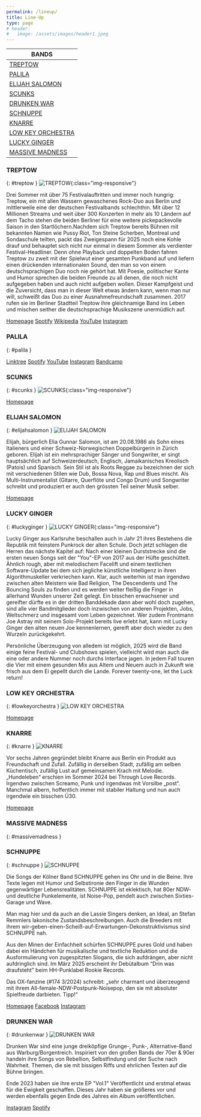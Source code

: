```yaml
---
permalink: /lineup/
title: Line-Up
type: page
# header:
#   image: /assets/images/header1.jpeg
---
```


| BANDS |
| --------|
| [TREPTOW](#treptow) |
| [PALILA](#palila) |
| [ELIJAH SALOMON](#elijahsalomon ) |
| [SCUNKS](#scunks) |
| [DRUNKEN WAR](#drunkenwar) |
| [SCHNUPPE](#schnuppe) |
| [KNARRE](#knarre) |
| [LOW KEY ORCHESTRA](#lowkeyorchestra) |
| [LUCKY GINGER](#luckyginger) |
| [MASSIVE MADNESS](#massivemadness) |

### TREPTOW

{: #treptow }
![TREPTOW]( {{'/assets/images/2025/treptow.jpg'|relative_url}} ){:class="img-responsive"}

Drei Sommer mit über 75 Festivalauftritten und immer noch hungrig: Treptow, ein mit allen Wassern gewaschenes Rock-Duo aus Berlin und mittlerweile eine der deutschen Festivalbands schlechthin. Mit über 12 Millionen Streams und weit über 300 Konzerten in mehr als 10 Ländern auf dem Tacho stehen die beiden Berliner für eine weitere pickepackevolle Saison in den Startlöchern.Nachdem sich Treptow bereits Bühnen mit bekannten Namen wie Pussy Riot, Ton Steine Scherben, Montreal und Sondaschule teilten, packt das Zweigespann für 2025 noch eine Kohle drauf und behauptet sich nicht nur einmal in diesem Sommer als verdienter Festival-Headliner. Denn ohne Playback und doppelten Boden fahren Treptow zu zweit mit der Spielwut einer gesamten Punkband auf und liefern einen drückenden internationalen Sound, den man so von einem  deutschsprachigen Duo noch nie gehört hat. Mit Poesie, politischer Kante und Humor sprechen die beiden Freunde zu all denen, die noch nicht aufgegeben haben und auch nicht aufgeben wollen.
Dieser Kampfgeist und die Zuversicht, dass man in dieser Welt etwas ändern kann, wenn man nur will, schweißt das Duo zu einer Ausnahmefreundschaft zusammen. 2017 rufen sie im Berliner Stadtteil Treptow ihre gleichnamige Band ins Leben und mischen seither die deutschsprachige Musikszene unermüdlich auf.

[Homepage](www.treptow.wtf)
[Spotify](http://spoti.fi/2w7y1Hc)
[Wikipedia](https://de.wikipedia.org/wiki/Treptow_(Band))
[YouTube](https://www.youtube.com/treptow_official)
[Instagram](https://www.instagram.com/treptow.official)

### PALILA

{: #palila }

[Linktree](https://linktr.ee/palilamusic)
[Spotify](https://open.spotify.com/artist/2sYDElQqOVVk6sTPlSWIlE?si=4dBY2TrLTLeaLZ2lgMpqMg)
[YouTube](https://youtube.com/channel/UCFMFRzjLzOW3ep6rIBeEtAg)
[Instagram](https://instagram.com/palila.music)
[Bandcamp](https://palila.bandcamp.com/)

### SCUNKS

{: #scunks }
![SCUNKS]( {{'/assets/images/2019/scunks.jpg'|relative_url}} ){:class="img-responsive"}

[Homepage](https://scunks.bandcamp.com/)

### ELIJAH SALOMON

{: #elijahsalomon }
![ELIJAH SALOMON]( {{'/assets/images/2025/elijah.jpg'|relative_url}} )

Elijah, bürgerlich Elia Gunnar Salomon, ist am 20.08.1986 als Sohn eines Italieners und einer Schweiz-Norwegischen Doppelbürgerin in Zürich geboren. Elijah ist ein mehrsprachiger Sänger und Songwriter, er singt hauptsächlich auf Schweizerdeutsch, Englisch, Jamaikanisches Kreolisch (Patois) und Spanisch. Sein Stil ist als Roots Reggae zu bezeichnen der sich mit verschiedenen Stilen wie Dub, Bossa Nova, Rap und Blues mischt. Als Multi-Instrumentalist (Gitarre, Querflöte und Congo Drum) und Songwriter schreibt und produziert er auch den grössten Teil seiner Musik selber.

[Homepage](https://www.elijah.ch/)

### LUCKY GINGER

{: #luckyginger }
![LUCKY GINGER]( {{'/assets/images/2025/luckyginger.jpg'|relative_url}} ){:class="img-responsive"}

Lucky Ginger aus Karlsruhe beschallen auch in Jahr 21 ihres Bestehens die Republik mit feinstem Punkrock der alten Schule. Doch jetzt schlagen die Herren das nächste Kapitel auf: Nach einer kleinen Durststrecke sind die ersten neuen Songs seit der "You"-EP von 2017 aus der Hüfte geschüttelt. Ähnlich rough, aber mit melodischem Facelift und einem textlichen Software-Update bei dem sich jegliche künstliche Intelligenz in ihren Algorithmuskeller verkriechen kann. Klar, auch weiterhin ist man irgendwo zwischen alten Meistern wie Bad Religion, The Descendents und The Bouncing Souls zu finden und es werden weiter fleißig die Finger in allerhand Wunden unserer Zeit gelegt. Ein bisschen erwachsener und gereifter dürfte es in der dritten Banddekade dann aber wohl doch zugehen, sind alle vier Bandmitglieder doch inzwischen von anderen Projekten, Jobs, Weltschmerz und insgesamt vom Leben gezeichnet. Wer zudem Frontmann Joe Astray mit seinem Solo-Projekt bereits live erlebt hat, kann mit Lucky Ginger den alten neuen Joe kennenlernen, gereift aber doch wieder zu den Wurzeln zurückgekehrt.

Persönliche Überzeugung von alledem ist möglich, 2025 wird die Band einige feine Festival- und Clubshows spielen, vielleicht wird man auch die eine oder andere Nummer noch durchs Interface jagen. In jedem Fall touren die Vier mit einem gesunden Mix aus Altem und Neuem auch in Zukunft wie frisch aus dem Ei gepellt durch die Lande. Forever twenty-one, let the Luck return!

### LOW KEY ORCHESTRA

{: #lowkeyorchestra }
![LOW KEY ORCHESTRA]( {{'/assets/images/2025/lowkeyorchestra.jpg'|relative_url}} )

[Homepage](lowkeyorchestra.com)

### KNARRE

{: #knarre }
![KNARRE]( {{'/assets/images/2025/knarre.jpg'|relative_url}} )

Vor sechs Jahren gegründet bleibt Knarre aus Berlin ein Produkt aus Freundschaft und Zufall. Zufällig in derselben Stadt, zufällig am selben Küchentisch, zufällig Lust auf gemeinsamen Krach mit Melodie. „Hundeleben“ erschien im Sommer 2024 bei Through Love Records. Irgendwo zwischen Screamo, Punk und irgendwas mit Vorsilbe „post“. Manchmal albern, hoffentlich immer mit stabiler Haltung und nun auch irgendwie ein bisschen Ü30.

[Homepage](https://knar.re/)

### MASSIVE MADNESS

{: #massivemadness }

### SCHNUPPE

{: #schnuppe }
![SCHNUPPE]( {{'/assets/images/2025/schnuppe.jpg'|relative_url}} )

Die Songs der Kölner Band SCHNUPPE gehen ins Ohr und in die Beine. Ihre Texte legen mit Humor und Selbstironie den Finger in die Wunden gegenwärtiger Lebensrealitäten. SCHNUPPE ist eklektisch, hat 80er NDW- und deutliche Punkelemente, ist Noise-Pop, pendelt auch zwischen Sixties-Garage und Wave.  

Man mag hier und da auch an die Lassie Singers denken, an Ideal, an Stefan Remmlers lakonische Zustandsbeschreibungen. Auch die Breeders mit ihrem wir-geben-einen-Scheiß-auf-Erwartungen-Dekonstruktivismus sind SCHNUPPE nah.

Aus den Minen der Einfachheit schürfen SCHNUPPE pures Gold und haben dabei ein Händchen für musikalische und textliche Reduktion und die Ausformulierung von zugespitzten Slogans, die sich aufdrängen, aber nicht aufdringlich sind.
Im März 2025 erscheint ihr Debütalbum “Drin was draufsteht” beim HH-Punklabel Rookie Records.

Das OX-fanzine (#174 3/2024) schreibt: „sehr charmant und überzeugend mit ihrem All-female-NDW-Postpunk-Noisepop, den sie mit absoluter Spielfreude darbieten. Tipp!“

[Homepage](www.schnuppe.bandcamp.com)
[Facebook](www.facebook.com/schnuppe.music)
[Instagram](www.instagram.com/schnuppe_music)

### DRUNKEN WAR

{: #drunkenwar }
![DRUNKEN WAR]( {{'/assets/images/2025/drunkenwar.jpg'|relative_url}} )

Drunken War sind eine junge dreiköpfige Grunge-, Punk-, Alternative-Band aus Warburg/Borgentreich. Inspiriert von den großen Bands der 70er & 90er handeln ihre Songs von Rebellion, Selbstfindung und der Suche nach Wahrheit. Themen, die sie mit bissigen Riffs und ehrlichen Texten auf die Bühne bringen.

Ende 2023 haben sie ihre erste EP "Vol.1" Veröffentlicht und erstmal etwas für die Ewigkeit geschaffen. Dieses Jahr haben sie größeres vor und werden ebenfalls gegen Ende des Jahres ein Album veröffentlichen.

[Instagram](https://www.instagram.com/drunkenwar.band?igsh=Ym9zYmdvZXVodDN6)
[Spotify](https://open.spotify.com/album/2PXGaYekL5cnMrQuPbSdtf?si=ou_4b8NhQhWwbDt9zNmr5Q)

<!-- Wir haben keine Kosten und Mühen gescheut, um für euch das beste Line-Up zusammen zu stellen. -->

<!-- ## Spielplan -->

<!-- Hier ist der vorläufige Spielplan. Es kann möglicherweise noch kleine Änderungen geben. -->

<!-- | Freitag 21.06.2024 | Band |
|-------------|--------|
| 20:00 - 20:45 | [ISABEL NOLTE](#isabelnolte) |
| 21:15 - 22:00 | [SULTANS COURT](#sultanscourt) |
| 22:30 - 00:00 | [GOLDEN KANINE](#goldenkanine) | -->

<!-- | Samstag 22.06.2024 | Band |
|-------|--------|
| 14:30 - 15:00 | [BREMER PLATZMUSIKANTEN](#bpm) |
| 15:20 - 15:55 | [KELLERGEISTER](#kellergeister) |
| 16:15 - 16:50 | [SIMPLE STRICKTS](#simplestrickts) |
| 17:10 - 18:10 | [RANDALE](#randale) |
| 18:30 - 19:20 | [IEDEREEN](#iedereen) |
| 19:50 - 20:50 | [CROCOZEBRÁ](#crocozebra) |
| 21:20 - 22:30 | [BUTTERWEGGE](#butterwegge) |
| 23:00 - 00:10 | [BAD NENNDORF BOYS](#bnboys) | -->

<!-- Hier zum Download als [Spielplan]( {{ '/assets/downloads/Spielplan2024.pdf' | relative_url }} ) -->
